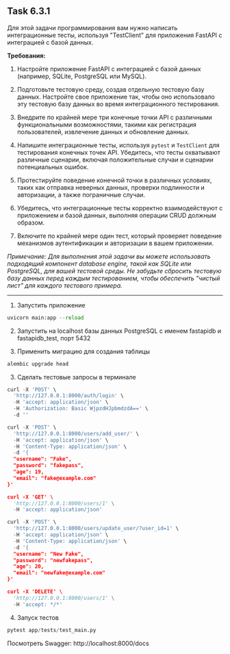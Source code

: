 ## Task 6.3.1

Для этой задачи программирования вам нужно написать интеграционные тесты, используя "TestClient" для приложения FastAPI с интеграцией с базой данных.

**Требования:**

1. Настройте приложение FastAPI с интеграцией с базой данных (например, SQLite, PostgreSQL или MySQL).

2. Подготовьте тестовую среду, создав отдельную тестовую базу данных. Настройте свое приложение так, чтобы оно использовало эту тестовую базу данных во время интеграционного тестирования.

3. Внедрите по крайней мере три конечные точки API с различными функциональными возможностями, такими как регистрация пользователей, извлечение данных и обновление данных.

4. Напишите интеграционные тесты, используя `pytest` и `TestClient` для тестирования конечных точек API. Убедитесь, что тесты охватывают различные сценарии, включая положительные случаи и сценарии потенциальных ошибок.

5. Протестируйте поведение конечной точки в различных условиях, таких как отправка неверных данных, проверки подлинности и авторизации, а также пограничные случаи.

6. Убедитесь, что интеграционные тесты корректно взаимодействуют с приложением и базой данных, выполняя операции CRUD должным образом.

7. Включите по крайней мере один тест, который проверяет поведение механизмов аутентификации и авторизации в вашем приложении.

*Примечание: Для выполнения этой задачи вы можете использовать подходящий компонент database engine, такой как SQLite или PostgreSQL, для вашей тестовой среды. Не забудьте сбросить тестовую базу данных перед каждым тестированием, чтобы обеспечить "чистый лист" для каждого тестового примера.*

---

1. Запустить приложение
```python
uvicorn main:app --reload
```
2. Запустить на localhost базы данных PostgreSQL с именем fastapidb и fastapidb_test, порт 5432

3. Применить миграцию для создания таблицы
```python
alembic upgrade head
```
3. Сделать тестовые запросы в терминале
```python
curl -X 'POST' \
  'http://127.0.0.1:8000/auth/login' \
  -H 'accept: application/json' \
  -H 'Authorization: Basic WjpzdHJpbmdzdA==' \
  -d ''

curl -X 'POST' \
  'http://127.0.0.1:8000/users/add_user/' \
  -H 'accept: application/json' \
  -H 'Content-Type: application/json' \
  -d '{
  "username": "Fake",
  "password": "fakepass",
  "age": 19,
  "email": "fake@example.com"
}'

curl -X 'GET' \
  'http://127.0.0.1:8000/users/1' \
  -H 'accept: application/json'

curl -X 'POST' \
  'http://127.0.0.1:8000/users/update_user/?user_id=1' \
  -H 'accept: application/json' \
  -H 'Content-Type: application/json' \
  -d '{
  "username": "New Fake",
  "password": "newfakepass",
  "age": 20,
  "email": "newfake@example.com"
}'

curl -X 'DELETE' \
  'http://127.0.0.1:8000/users/1' \
  -H 'accept: */*'
```

4. Запуск тестов
```python
pytest app/tests/test_main.py
```

Посмотреть Swagger: http://localhost:8000/docs
